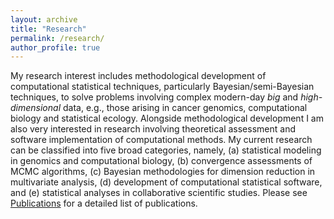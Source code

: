 ```yaml
---
layout: archive
title: "Research"
permalink: /research/
author_profile: true
---
```


My research interest includes methodological development of computational statistical techniques, particularly Bayesian/semi-Bayesian techniques, to solve problems involving complex modern-day *big* and *high-dimensional* data, e.g., those arising in  cancer genomics, computational biology and statistical ecology. Alongside methodological development I am also very interested in research involving theoretical assessment and software implementation of computational methods. My current research can be classified into five broad categories, namely, (a) statistical modeling in genomics and computational biology, (b) convergence assessments of MCMC algorithms, (c) Bayesian methodologies for dimension reduction in multivariate analysis, (d) development of computational statistical software,  and (e) statistical analyses in collaborative scientific studies. Please see [Publications](https://c7rishi.github.io/publications/) for a detailed list of publications.





